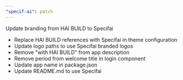 ```yaml
---
"specif-ai": patch
---
```


Update branding from HAI BUILD to Specifai

- Replace HAI BUILD references with Specifai in theme configuration
- Update logo paths to use Specifai branded logos
- Remove "with HAI BUILD" from app description
- Remove period from welcome title in login component
- Update app name in package.json
- Update README.md to use Specifai